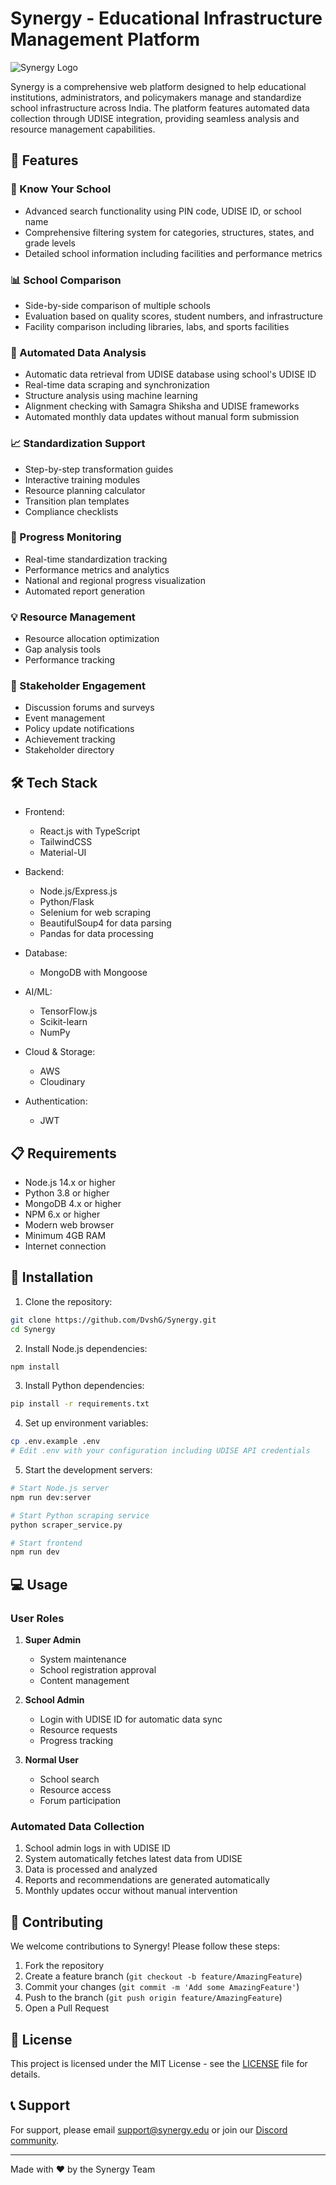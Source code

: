 # Synergy - Educational Infrastructure Management Platform

![Synergy Logo](https://github.com/user-attachments/assets/fa28b03a-90d9-41a0-adde-92d2f7a63274)


Synergy is a comprehensive web platform designed to help educational institutions, administrators, and policymakers manage and standardize school infrastructure across India. The platform features automated data collection through UDISE integration, providing seamless analysis and resource management capabilities.

## 🎯 Features

### 🏫 Know Your School
- Advanced search functionality using PIN code, UDISE ID, or school name
- Comprehensive filtering system for categories, structures, states, and grade levels
- Detailed school information including facilities and performance metrics

### 📊 School Comparison
- Side-by-side comparison of multiple schools
- Evaluation based on quality scores, student numbers, and infrastructure
- Facility comparison including libraries, labs, and sports facilities

### 🤖 Automated Data Analysis
- Automatic data retrieval from UDISE database using school's UDISE ID
- Real-time data scraping and synchronization
- Structure analysis using machine learning
- Alignment checking with Samagra Shiksha and UDISE frameworks
- Automated monthly data updates without manual form submission

### 📈 Standardization Support
- Step-by-step transformation guides
- Interactive training modules
- Resource planning calculator
- Transition plan templates
- Compliance checklists

### 📱 Progress Monitoring
- Real-time standardization tracking
- Performance metrics and analytics
- National and regional progress visualization
- Automated report generation

### 💡 Resource Management
- Resource allocation optimization
- Gap analysis tools
- Performance tracking

### 👥 Stakeholder Engagement
- Discussion forums and surveys
- Event management
- Policy update notifications
- Achievement tracking
- Stakeholder directory

## 🛠️ Tech Stack

- Frontend: 
  - React.js with TypeScript
  - TailwindCSS
  - Material-UI

- Backend: 
  - Node.js/Express.js
  - Python/Flask
  - Selenium for web scraping
  - BeautifulSoup4 for data parsing
  - Pandas for data processing

- Database:
  - MongoDB with Mongoose

- AI/ML:
  - TensorFlow.js
  - Scikit-learn
  - NumPy

- Cloud & Storage:
  - AWS
  - Cloudinary

- Authentication:
  - JWT

## 📋 Requirements

- Node.js 14.x or higher
- Python 3.8 or higher
- MongoDB 4.x or higher
- NPM 6.x or higher
- Modern web browser
- Minimum 4GB RAM
- Internet connection

## 🚀 Installation

1. Clone the repository:
```bash
git clone https://github.com/DvshG/Synergy.git
cd Synergy
```

2. Install Node.js dependencies:
```bash
npm install
```

3. Install Python dependencies:
```bash
pip install -r requirements.txt
```

4. Set up environment variables:
```bash
cp .env.example .env
# Edit .env with your configuration including UDISE API credentials
```

5. Start the development servers:
```bash
# Start Node.js server
npm run dev:server

# Start Python scraping service
python scraper_service.py

# Start frontend
npm run dev
```

## 💻 Usage

### User Roles

1. **Super Admin**
   - System maintenance
   - School registration approval
   - Content management

2. **School Admin**
   - Login with UDISE ID for automatic data sync
   - Resource requests
   - Progress tracking

3. **Normal User**
   - School search
   - Resource access
   - Forum participation

### Automated Data Collection

1. School admin logs in with UDISE ID
2. System automatically fetches latest data from UDISE
3. Data is processed and analyzed
4. Reports and recommendations are generated automatically
5. Monthly updates occur without manual intervention

## 🤝 Contributing

We welcome contributions to Synergy! Please follow these steps:

1. Fork the repository
2. Create a feature branch (`git checkout -b feature/AmazingFeature`)
3. Commit your changes (`git commit -m 'Add some AmazingFeature'`)
4. Push to the branch (`git push origin feature/AmazingFeature`)
5. Open a Pull Request

## 📄 License

This project is licensed under the MIT License - see the [LICENSE](LICENSE) file for details.

## 📞 Support

For support, please email support@synergy.edu or join our [Discord community](https://discord.gg/synergy).

---

Made with ❤️ by the Synergy Team
